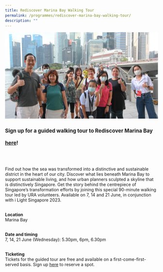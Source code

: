 ```yaml
---
title: Rediscover Marina Bay Walking Tour
permalink: /programmes/rediscover-marina-bay-walking-tour/
description: ""
---
```

![](/images/Programmes/ura%20tour.jpg)
<p style="font-size:17px; line-height:40px">
<b>Sign up for a guided walking tour to Rediscover Marina Bay <a target="_blank" href="https://www.eventbrite.sg/e/rediscover-marina-bay-walking-tour-tickets-633806471217/">here</a>!</b><br><br>
	
Find out how the sea was transformed into a distinctive and sustainable district&nbsp;in the heart of our city. Discover what lies beneath Marina Bay to support sustainable living, and how urban planners sculpted a skyline&nbsp;that is distinctively Singapore. Get the story behind the centrepiece of Singapore’s transformation efforts by joining this&nbsp;special 90-minute walking tour led by URA volunteers. Available on 7, 14 and 21 June, in conjunction with i Light Singapore 2023.<br><br>

<b>Location</b><br>
Marina Bay<br><br>

<b>Date and timing</b><br>
7, 14, 21 June (Wednesday): 5.30pm, 6pm, 6.30pm<br><br>

<b>Ticketing</b><br>
Tickets for the guided tour are free and available on a first-come-first-served basis. Sign up <a target="_blank" href="https://www.eventbrite.sg/e/rediscover-marina-bay-walking-tour-tickets-633806471217/">here</a> to reserve a spot.
</p>